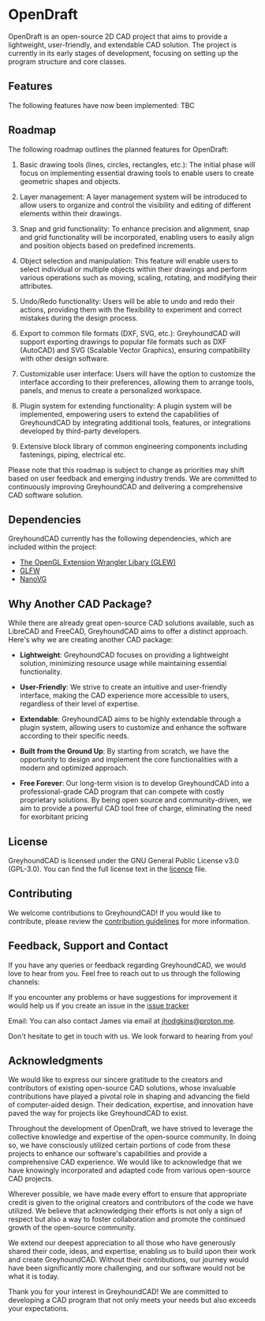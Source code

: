 # OpenDraft

OpenDraft is an open-source 2D CAD project that aims to provide a lightweight, user-friendly, and extendable CAD solution. The project is currently in its early stages of development, focusing on setting up the program structure and core classes. 

## Features

The following features have now been implemented: TBC

## Roadmap

The following roadmap outlines the planned features for OpenDraft:

1. Basic drawing tools (lines, circles, rectangles, etc.): The initial phase will focus on implementing essential drawing tools to enable users to create geometric shapes and objects.

2. Layer management: A layer management system will be introduced to allow users to organize and control the visibility and editing of different elements within their drawings.

3. Snap and grid functionality: To enhance precision and alignment, snap and grid functionality will be incorporated, enabling users to easily align and position objects based on predefined increments.

4. Object selection and manipulation: This feature will enable users to select individual or multiple objects within their drawings and perform various operations such as moving, scaling, rotating, and modifying their attributes.

5. Undo/Redo functionality: Users will be able to undo and redo their actions, providing them with the flexibility to experiment and correct mistakes during the design process.

6. Export to common file formats (DXF, SVG, etc.): GreyhoundCAD will support exporting drawings to popular file formats such as DXF (AutoCAD) and SVG (Scalable Vector Graphics), ensuring compatibility with other design software.

7. Customizable user interface: Users will have the option to customize the interface according to their preferences, allowing them to arrange tools, panels, and menus to create a personalized workspace.

8. Plugin system for extending functionality: A plugin system will be implemented, empowering users to extend the capabilities of GreyhoundCAD by integrating additional tools, features, or integrations developed by third-party developers.

9. Extensive block library of common engineering components including fastenings, piping, electrical etc.

Please note that this roadmap is subject to change as priorities may shift based on user feedback and emerging industry trends. We are committed to continuously improving GreyhoundCAD and delivering a comprehensive CAD software solution.


## Dependencies

GreyhoundCAD currently has the following dependencies, which are included within the project:
- [The OpenGL Extension Wrangler Libary (GLEW)](https://github.com/nigels-com/glew)
- [GLFW](https://www.glfw.org)
- [NanoVG](https://github.com/memononen/nanovg)

## Why Another CAD Package?

While there are already great open-source CAD solutions available, such as LibreCAD and FreeCAD, GreyhoundCAD aims to offer a distinct approach. Here's why we are creating another CAD package:

- **Lightweight**: GreyhoundCAD focuses on providing a lightweight solution, minimizing resource usage while maintaining essential functionality.

- **User-Friendly**: We strive to create an intuitive and user-friendly interface, making the CAD experience more accessible to users, regardless of their level of expertise.

- **Extendable**: GreyhoundCAD aims to be highly extendable through a plugin system, allowing users to customize and enhance the software according to their specific needs.

- **Built from the Ground Up**: By starting from scratch, we have the opportunity to design and implement the core functionalities with a modern and optimized approach.

- **Free Forever**: Our long-term vision is to develop GreyhoundCAD into a professional-grade CAD program that can compete with costly proprietary solutions. By being open source and community-driven, we aim to provide a powerful CAD tool free of charge, eliminating the need for exorbitant pricing

## License

GreyhoundCAD is licensed under the GNU General Public License v3.0 (GPL-3.0). You can find the full license text in the [licence](./LICENSE) file.

## Contributing

We welcome contributions to GreyhoundCAD! If you would like to contribute, please review the [contribution guidelines](./CONTRIBUTING.md) for more information.

## Feedback, Support and Contact

If you have any queries or feedback regarding GreyhoundCAD, we would love to hear from you. Feel free to reach out to us through the following channels:

If you encounter any problems or have suggestions for improvement it would help us if you create an issue in the [issue tracker](https://github.com/JamesHodgkins/GreyhoundCAD/issues)

Email: You can also contact James via email at jhodgkins@proton.me.

Don't hesitate to get in touch with us. We look forward to hearing from you!

## Acknowledgments

We would like to express our sincere gratitude to the creators and contributors of existing open-source CAD solutions, whose invaluable contributions have played a pivotal role in shaping and advancing the field of computer-aided design. Their dedication, expertise, and innovation have paved the way for projects like GreyhoundCAD to exist.

Throughout the development of OpenDraft, we have strived to leverage the collective knowledge and expertise of the open-source community. In doing so, we have consciously utilized certain portions of code from these projects to enhance our software's capabilities and provide a comprehensive CAD experience. We would like to acknowledge that we have knowingly incorporated and adapted code from various open-source CAD projects.

Wherever possible, we have made every effort to ensure that appropriate credit is given to the original creators and contributors of the code we have utilized. We believe that acknowledging their efforts is not only a sign of respect but also a way to foster collaboration and promote the continued growth of the open-source community.

We extend our deepest appreciation to all those who have generously shared their code, ideas, and expertise, enabling us to build upon their work and create GreyhoundCAD. Without their contributions, our journey would have been significantly more challenging, and our software would not be what it is today.

Thank you for your interest in GreyhoundCAD! We are committed to developing a CAD program that not only meets your needs but also exceeds your expectations.
